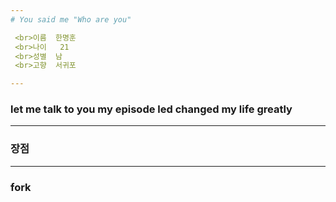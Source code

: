 ```yaml
---
# You said me "Who are you" 

 <br>이름  한명훈
 <br>나이   21
 <br>성별  남
 <br>고향  서귀포

---
```


### let me talk to you my episode led changed my life greatly
---
### 장점
---
### fork
